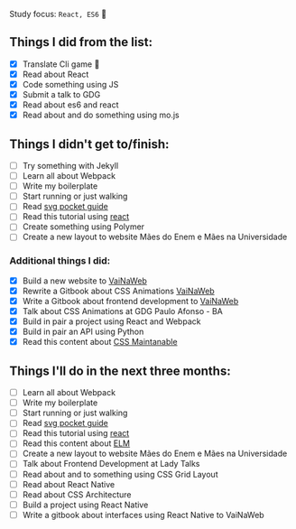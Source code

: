 Study focus: <code>React, ES6</code> :rocket:

## Things I did from the list:

- [x] Translate Cli game :space_invader:
- [x] Read about React
- [x] Code something using JS
- [x] Submit a talk to GDG
- [x] Read about es6 and react
- [x] Read about and do something using mo.js

## Things I didn't get to/finish:

- [ ] Try something with Jekyll
- [ ] Learn all about Webpack
- [ ] Write my boilerplate
- [ ] Start running or just walking
- [ ] Read [svg pocket guide](http://svgpocketguide.com/book/)
- [ ] Read this tutorial using [react](http://codepen.io/anuragasaurus/post/react-basics-making-a-markdown-parser)
- [ ] Create something using Polymer
- [ ] Create a new layout to website Mães do Enem e Mães na Universidade

### Additional things I did:

- [X] Build a new website to [VaiNaWeb](www.vainaweb.com.br)
- [X] Rewrite a Gitbook about CSS Animations [VaiNaWeb](https://www.gitbook.com/book/daliannyvieira/css-animations-pocket-guide/)
- [X] Write a Gitbook about frontend development to [VaiNaWeb](https://www.gitbook.com/book/vainaweb/primeiros-passos-web)
- [X] Talk about CSS Animations at GDG Paulo Afonso - BA
- [x] Build in pair a project using React and Webpack
- [X] Build in pair an API using Python
- [X] Read this content about [CSS Maintanable](http://csssustentavel.com.br/)

## Things I'll do in the next three months:

- [ ] Learn all about Webpack
- [ ] Write my boilerplate
- [ ] Start running or just walking
- [ ] Read [svg pocket guide](http://svgpocketguide.com/book/)
- [ ] Read this tutorial using [react](http://codepen.io/anuragasaurus/post/react-basics-making-a-markdown-parser)
- [ ] Read this content about [ELM](https://css-tricks.com/introduction-elm-architecture-build-first-application)
- [ ] Create a new layout to website Mães do Enem e Mães na Universidade
- [ ] Talk about Frontend Development at Lady Talks
- [ ] Read about and to something using CSS Grid Layout
- [ ] Read about React Native
- [ ] Read about CSS Architecture
- [ ] Build a project using React Native
- [ ] Write a gitbook about interfaces using React Native to VaiNaWeb
